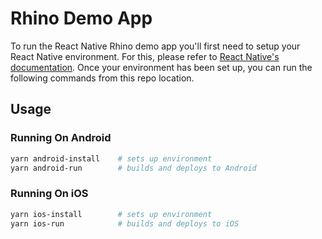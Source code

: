 # Rhino Demo App

To run the React Native Rhino demo app you'll first need to setup your React Native environment. For this, 
please refer to [React Native's documentation](https://reactnative.dev/docs/environment-setup). Once your environment has been set up, 
you can run the following commands from this repo location.

## Usage

### Running On Android
```sh
yarn android-install    # sets up environment
yarn android-run        # builds and deploys to Android
```

### Running On iOS

```sh
yarn ios-install        # sets up environment
yarn ios-run            # builds and deploys to iOS
```